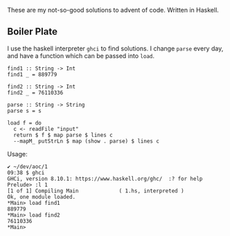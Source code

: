 These are my not-so-good solutions to advent of code. Written in Haskell.

## Boiler Plate
I use the haskell interpreter `ghci` to find solutions. I change `parse` every day, and have a function which can be passed into `load`. 

```
find1 :: String -> Int
find1 _ = 889779 

find2 :: String -> Int
find2 _ = 76110336

parse :: String -> String
parse s = s

load f = do
  c <- readFile "input"
  return $ f $ map parse $ lines c
  --mapM_ putStrLn $ map (show . parse) $ lines c

```

Usage:
```
✔ ~/dev/aoc/1
09:38 $ ghci
GHCi, version 8.10.1: https://www.haskell.org/ghc/  :? for help
Prelude> :l 1
[1 of 1] Compiling Main             ( 1.hs, interpreted )
Ok, one module loaded.
*Main> load find1
889779
*Main> load find2
76110336
*Main>
```
